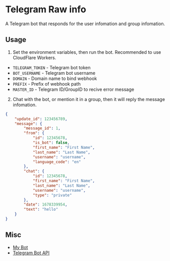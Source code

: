 # Telegram Raw info

A Telegram bot that responds for the user infomation and group infomation.

## Usage

1. Set the environment variables, then run the bot. Recommended to use CloudFlare Workers.

- `TELEGRAM_TOKEN` - Telegram bot token
- `BOT_USERNAME` - Telegram bot username
- `DOMAIN` - Domain name to bind webhook
- `PREFIX` - Prefix of webhook path
- `MASTER_ID` - Telegram ID/GroupID to recive error message

2. Chat with the bot, or mention it in a group, then it will reply the message infomation.

```json
{
    "update_id": 123456789,
    "message": {
        "message_id": 1,
        "from": {
            "id": 12345678,
            "is_bot": false,
            "first_name": "First Name",
            "last_name": "Last Name",
            "username": "username",
            "language_code": "en"
        },
        "chat": {
            "id": 12345678,
            "first_name": "First Name",
            "last_name": "Last Name",
            "username": "username",
            "type": "private"
        },
        "date": 1678339954,
        "text": "hello"
    }
}
```

## Misc

- [My Bot](TravisInfoBot)
- [Telegram Bot API](https://core.telegram.org/bots/api)
